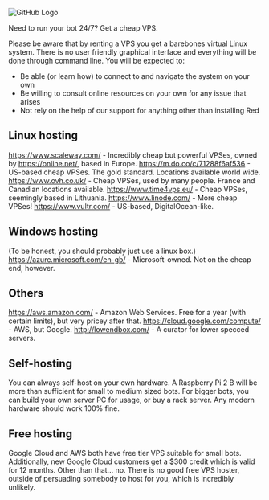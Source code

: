 ![GitHub Logo](/images/logo.png)

Need to run your bot 24/7? Get a cheap VPS.

Please be aware that by renting a VPS you get a barebones virtual Linux system. There is no user friendly graphical interface and everything will be done through command line. You will be expected to:

* Be able (or learn how) to connect to and navigate the system on your own
* Be willing to consult online resources on your own for any issue that arises
* Not rely on the help of our support for anything other than installing Red

## Linux hosting
https://www.scaleway.com/ - Incredibly cheap but powerful VPSes, owned by https://online.net/, based in Europe.
https://m.do.co/c/71288f6af536 - US-based cheap VPSes. The gold standard. Locations available world wide.
https://www.ovh.co.uk/ - Cheap VPSes, used by many people. France and Canadian locations available.
https://www.time4vps.eu/ - Cheap VPSes, seemingly based in Lithuania.
https://www.linode.com/ - More cheap VPSes!
https://www.vultr.com/ - US-based, DigitalOcean-like.

## Windows hosting
(To be honest, you should probably just use a linux box.)
https://azure.microsoft.com/en-gb/ - Microsoft-owned. Not on the cheap end, however.

## Others
https://aws.amazon.com/ - Amazon Web Services. Free for a year (with certain limits), but very pricey after that.
https://cloud.google.com/compute/ - AWS, but Google.
http://lowendbox.com/ - A curator for lower specced servers.

## Self-hosting
You can always self-host on your own hardware. A Raspberry Pi 2 B will be more than sufficient for small to medium sized bots.
For bigger bots, you can build your own server PC for usage, or buy a rack server.
Any modern hardware should work 100% fine.

## Free hosting
Google Cloud and AWS both have free tier VPS suitable for small bots. Additionally, new Google Cloud customers get a $300 credit which is valid for 12 months.
Other than that... no. There is no good free VPS hoster, outside of persuading somebody to host for you, which is incredibly unlikely.
